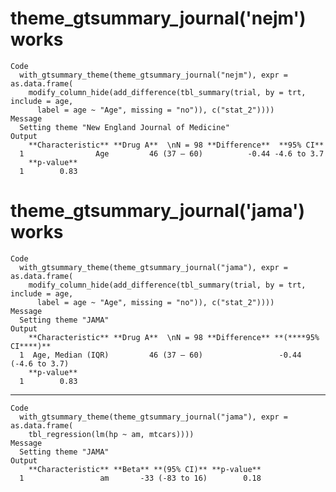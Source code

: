 # theme_gtsummary_journal('nejm') works

    Code
      with_gtsummary_theme(theme_gtsummary_journal("nejm"), expr = as.data.frame(
        modify_column_hide(add_difference(tbl_summary(trial, by = trt, include = age,
          label = age ~ "Age", missing = "no")), c("stat_2"))))
    Message
      Setting theme "New England Journal of Medicine"
    Output
        **Characteristic** **Drug A**  \nN = 98 **Difference**  **95% CI**
      1                Age         46 (37 – 60)          -0.44 -4.6 to 3.7
        **p-value**
      1        0.83

# theme_gtsummary_journal('jama') works

    Code
      with_gtsummary_theme(theme_gtsummary_journal("jama"), expr = as.data.frame(
        modify_column_hide(add_difference(tbl_summary(trial, by = trt, include = age,
          label = age ~ "Age", missing = "no")), c("stat_2"))))
    Message
      Setting theme "JAMA"
    Output
        **Characteristic** **Drug A**  \nN = 98 **Difference** **(****95% CI****)**
      1  Age, Median (IQR)         46 (37 – 60)                 -0.44 (-4.6 to 3.7)
        **p-value**
      1        0.83

---

    Code
      with_gtsummary_theme(theme_gtsummary_journal("jama"), expr = as.data.frame(
        tbl_regression(lm(hp ~ am, mtcars))))
    Message
      Setting theme "JAMA"
    Output
        **Characteristic** **Beta** **(95% CI)** **p-value**
      1                 am       -33 (-83 to 16)        0.18

